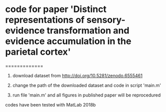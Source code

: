 # code for paper 'Distinct representations of sensory-evidence transformation and evidence accumulation in the parietal cortex'

=============

1. download dataset from http://doi.org/10.5281/zenodo.6555461

2. change the path of the downloaded dataset and code in script 'main.m'

3. run file 'main.m' and all figures in published paper will be reprocedured

codes have been tested with MatLab 2018b
